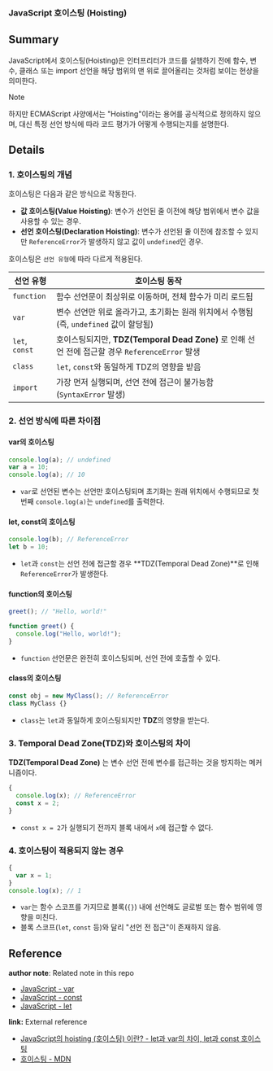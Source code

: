 ### JavaScript 호이스팅 (Hoisting)

## Summary
JavaScript에서 호이스팅(Hoisting)은 인터프리터가 코드를 실행하기 전에 함수, 변수, 클래스 또는 import 선언을 해당 범위의 맨 위로 끌어올리는 것처럼 보이는 현상을 의미한다.

> [!NOTE]
> 하지만 ECMAScript 사양에서는 "Hoisting"이라는 용어를 공식적으로 정의하지 않으며, 대신 특정 선언 방식에 따라 코드 평가가 어떻게 수행되는지를 설명한다.

## Details

### 1. 호이스팅의 개념

호이스팅은 다음과 같은 방식으로 작동한다.

- **값 호이스팅(Value Hoisting)**: 변수가 선언된 줄 이전에 해당 범위에서 변수 값을 사용할 수 있는 경우.
- **선언 호이스팅(Declaration Hoisting)**: 변수가 선언된 줄 이전에 참조할 수 있지만 `ReferenceError`가 발생하지 않고 값이 `undefined`인 경우.

호이스팅은 `선언 유형`에 따라 다르게 적용된다.

| 선언 유형 | 호이스팅 동작 |
|-----------|------------|
| `function` | 함수 선언문이 최상위로 이동하며, 전체 함수가 미리 로드됨 |
| `var` | 변수 선언만 위로 올라가고, 초기화는 원래 위치에서 수행됨 (즉, `undefined` 값이 할당됨) |
| `let`, `const` | 호이스팅되지만, **TDZ(Temporal Dead Zone)** 로 인해 선언 전에 접근할 경우 `ReferenceError` 발생 |
| `class` | `let`, `const`와 동일하게 TDZ의 영향을 받음 |
| `import` | 가장 먼저 실행되며, 선언 전에 접근이 불가능함 (`SyntaxError` 발생) |

### 2. 선언 방식에 따른 차이점

#### **var의 호이스팅**

```js
console.log(a); // undefined
var a = 10;
console.log(a); // 10
```

- `var`로 선언된 변수는 선언만 호이스팅되며 초기화는 원래 위치에서 수행되므로 첫 번째 `console.log(a)`는 `undefined`를 출력한다.

#### **let, const의 호이스팅**

```js
console.log(b); // ReferenceError
let b = 10;
```

- `let`과 `const`는 선언 전에 접근할 경우 **TDZ(Temporal Dead Zone)**로 인해 `ReferenceError`가 발생한다.

#### **function의 호이스팅**

```js
greet(); // "Hello, world!"

function greet() {
  console.log("Hello, world!");
}
```

- `function` 선언문은 완전히 호이스팅되며, 선언 전에 호출할 수 있다.

#### **class의 호이스팅**

```js
const obj = new MyClass(); // ReferenceError
class MyClass {}
```

- `class`는 `let`과 동일하게 호이스팅되지만 **TDZ**의 영향을 받는다.

### 3. Temporal Dead Zone(TDZ)와 호이스팅의 차이

**TDZ(Temporal Dead Zone)** 는 변수 선언 전에 변수를 접근하는 것을 방지하는 메커니즘이다.

```js
{
  console.log(x); // ReferenceError
  const x = 2;
}
```

- `const x = 2`가 실행되기 전까지 블록 내에서 `x`에 접근할 수 없다.

### 4. 호이스팅이 적용되지 않는 경우

```js
{
  var x = 1;
}
console.log(x); // 1
```

- `var`는 함수 스코프를 가지므로 블록(`{}`) 내에 선언해도 글로벌 또는 함수 범위에 영향을 미친다.
- 블록 스코프(`let`, `const` 등)와 달리 "선언 전 접근"이 존재하지 않음.

## Reference

**author note**: Related note in this repo
- [JavaScript - var](./Var.md)
- [JavaScript - const](./Const.md)
- [JavaScript - let](./Let.md)

**link:** External reference
- [JavaScript의 hoisting (호이스팅) 이란? - let과 var의 차이, let과 const 호이스팅](https://dev-ellachoi.tistory.com/1)
- [호이스팅 - MDN](https://developer.mozilla.org/ko/docs/Glossary/Hoisting)
